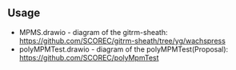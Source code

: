 
## Usage

- MPMS.drawio - diagram of the gitrm-sheath:
  https://github.com/SCOREC/gitrm-sheath/tree/yg/wachspress
- polyMPMTest.drawio - diagram of the polyMPMTest(Proposal):
  https://github.com/SCOREC/polyMpmTest
  
